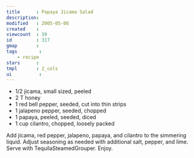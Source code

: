```yaml
---
title      : Papaya Jicama Salad
description: 
modified   : 2005-05-08
created    : 
viewcount  : 39
id         : 317
gmap       : 
tags        :
    - recipe
stars      : 
tmpl       : 2_cols
ui			: 
---
```


 
* 1/2 jicama, small sized, peeled  
* 2 T honey  
* 1 red bell pepper, seeded, cut into thin strips  
* 1 jalapeno pepper, seeded, chopped  
* 1 papaya, peeled, seeded, diced  
* 1 cup cilantro, chopped, loosely packed
 
Add jicama, red pepper, jalapeno, papaya, and cilantro to the simmering liquid. Adjust seasoning as needed with additional salt, pepper, and lime. Serve with TequilaSteamedGrouper. Enjoy.

